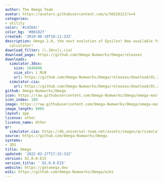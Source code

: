 ```yaml
---
author: The Omega Team
avatar: https://avatars.githubusercontent.com/u/56520121?v=4
categories:
- utility
color: '#cd264c'
color_bg: '#80182f'
created: '2019-08-10T10:11:33Z'
description: Omega 2.0, the next evolution of Epsilon! Now available for your Numworks
  calculator!
download_filter: (\.3dsx|\.cia)
download_page: https://github.com/Omega-Numworks/Omega/releases
downloads:
  simulator.3dsx:
    size: 1849488
    size_str: 1 MiB
    url: https://github.com/Omega-Numworks/Omega/releases/download/O1.22.1-E15/simulator.3dsx
  simulator.cia:
    url: https://github.com/Omega-Numworks/Omega/releases/download/O1.22.1-E15/simulator.cia
github: Omega-Numworks/Omega
icon: https://raw.githubusercontent.com/Omega-Numworks/Omega/omega-master/ion/src/simulator/3ds/assets/logo.png
icon_index: 189
image: https://raw.githubusercontent.com/Omega-Numworks/Omega/omega-master/ion/src/simulator/3ds/assets/banner.png
image_length: 9865
layout: app
license: other
license_name: Other
qr:
  simulator.cia: https://db.universal-team.net/assets/images/qr/simulator-cia.png
source: https://github.com/Omega-Numworks/Omega
systems:
- 3DS
title: Omega
updated: '2022-03-27T17:32:33Z'
version: O2.0.0-E15
version_title: ' O2.0.0-E15'
website: https://getomega.dev
wiki: https://github.com/Omega-Numworks/Omega/wiki
---
```

